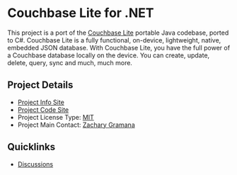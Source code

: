 # Couchbase Lite for .NET

This project is a port of the [Couchbase Lite](http://developer.couchbase.com/mobile/) portable Java codebase, ported to C#. Couchbase Lite is a fully functional, on-device, lightweight, native, embedded JSON database. With Couchbase Lite, you have the full power of a Couchbase database locally on the device. You can create, update, delete, query, sync and much, much more.

## Project Details
* [Project Info Site](http://developer.couchbase.com/mobile/)
* [Project Code Site](https://github.com/couchbaselabs/couchbase-lite-net)
* Project License Type: [MIT](https://github.com/couchbaselabs/couchbase-lite-net/blob/master/LICENSE)
* Project Main Contact: [Zachary Gramana](https://github.com/zgramana)

## Quicklinks

* [Discussions](https://groups.google.com/forum/#!forum/mobile-couchbase)